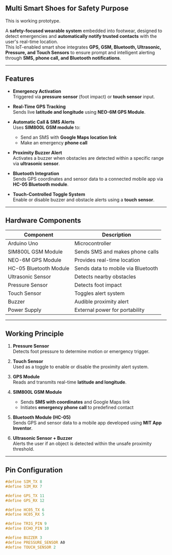 ## Multi Smart Shoes for Safety Purpose
This is working prototype.

A **safety-focused wearable system** embedded into footwear, designed to detect emergencies and **automatically notify trusted contacts** with the user's real-time location.  
This IoT-enabled smart shoe integrates **GPS, GSM, Bluetooth, Ultrasonic, Pressure, and Touch Sensors** to ensure prompt and intelligent alerting through **SMS, phone call, and Bluetooth notifications**.

---

## Features

- **Emergency Activation**  
  Triggered via **pressure sensor** (foot impact) or **touch sensor** input.

- **Real-Time GPS Tracking**  
  Sends live **latitude and longitude** using **NEO-6M GPS Module**.

- **Automatic Call & SMS Alerts**  
  Uses **SIM800L GSM module** to:
  - Send an SMS with **Google Maps location link**
  - Make an emergency **phone call**

- **Proximity Buzzer Alert**  
  Activates a buzzer when obstacles are detected within a specific range via **ultrasonic sensor**.

- **Bluetooth Integration**  
  Sends GPS coordinates and sensor data to a connected mobile app via **HC-05 Bluetooth module**.

- **Touch-Controlled Toggle System**  
  Enable or disable buzzer and obstacle alerts using a **touch sensor**.

---

## Hardware Components

| Component              | Description                                 |
|------------------------|---------------------------------------------|
| Arduino Uno            | Microcontroller                             |
| SIM800L GSM Module     | Sends SMS and makes phone calls             |
| NEO-6M GPS Module      | Provides real-time location                 |
| HC-05 Bluetooth Module | Sends data to mobile via Bluetooth          |
| Ultrasonic Sensor      | Detects nearby obstacles                    |
| Pressure Sensor        | Detects foot impact                         |
| Touch Sensor           | Toggles alert system                        |
| Buzzer                 | Audible proximity alert                     |
| Power Supply           | External power for portability              |

---

## Working Principle

1. **Pressure Sensor**  
   Detects foot pressure to determine motion or emergency trigger.

2. **Touch Sensor**  
   Used as a toggle to enable or disable the proximity alert system.

3. **GPS Module**  
   Reads and transmits real-time **latitude and longitude**.

4. **SIM800L GSM Module**  
   - Sends **SMS with coordinates** and Google Maps link  
   - Initiates **emergency phone call** to predefined contact

5. **Bluetooth Module (HC-05)**  
   Sends GPS and sensor data to a mobile app developed using **MIT App Inventor**.

6. **Ultrasonic Sensor + Buzzer**  
   Alerts the user if an object is detected within the unsafe proximity threshold.

---

## Pin Configuration

```cpp
#define SIM_TX 8
#define SIM_RX 7

#define GPS_TX 11 
#define GPS_RX 12

#define HC05_TX 6
#define HC05_RX 5

#define TRIG_PIN 9
#define ECHO_PIN 10

#define BUZZER 3
#define PRESSURE_SENSOR A0
#define TOUCH_SENSOR 2

